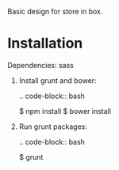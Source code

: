 Basic design for store in box.

Installation
=====================

Dependencies: sass

1. Install grunt and bower:

    .. code-block:: bash

    $ npm install
    $ bower install

2. Run grunt packages:

    .. code-block:: bash

    $ grunt


